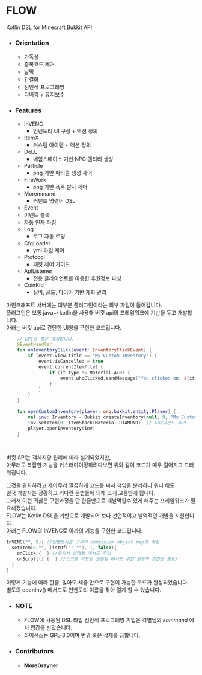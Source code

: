 # FLOW
Kotlin DSL for Minecraft Bukkit API

* ### Orientation  
  * 가독성  
  * 중복코드 제거  
  *  날먹  
  *  간결화  
  *  선언적 프로그래밍  
  *  디버깅 + 유지보수  

* ### Features
  *  InVENC
     - 인벤토리 UI 구성 + 액션 정의   
  *  ItemX
     - 커스텀 아이템 + 액션 정의
  *  DoLL
     - 네임스페이스 기반 NPC 엔티티 생성
  *  Particle
     - png 기반 파티클 생성 제어
  *  FireWork
     - png 기반 폭죽 발사 제어
  *  Moremmand
     - 커맨드 명령어 DSL
  *  Event
    -   이벤트 블록
    -   자동 인자 파싱
  * Log
     - 로그 자동 로딩
  * CfgLoader
     -   yml 파일 제어
  * Protocol
     -   패킷 제어 가이드
  * ApIListener
     - 전용 클라이언트를 이용한 후원정보 파싱
  * CoinKid
     -   실버, 골드, 다이아 기반 재화 관리
      

마인크래프트 서버에는 대부분 플러그인이라는 외부 파일이 들어갑니다.  
플러그인은 보통 java나 kotlin을 사용해 버킷 api의 프레임워크에 기반을 두고 개발합니다.  
아래는 버킷 api로 간단한 UI창을 구현한 코드입니다.
``` kotlin
    // GPT로 뽑은 예시입니다.
    @EventHandler
    fun onInventoryClick(event: InventoryClickEvent) {
        if (event.view.title == "My Custom Inventory") {
            event.isCancelled = true
            event.currentItem?.let {
                if (it.type != Material.AIR) {
                    event.whoClicked.sendMessage("You clicked on: ${it.type}")
                }
            }
        }
    }

    fun openCustomInventory(player: org.bukkit.entity.Player) {
        val inv: Inventory = Bukkit.createInventory(null, 9, "My Custom Inventory")
        inv.setItem(0, ItemStack(Material.DIAMOND)) // 다이아몬드 추가
        player.openInventory(inv)
    }
    
                                        
```
버킷 API는 객체지향 원리에 따라 설계되었지만,  
아무래도 복잡한 기능을 커스터마이징하려다보면 위와 같이 코드가 매우 길어지고 드러워집니다.  

그것을 완화하려고 제아무리 깔끔하게 코드를 짜서 책임을 분리하니 뭐니 해도   
결국 개발자는 장황하고 커다란 문법들에 의해 크게 고통받게 됩니다.  
그래서 이런 귀찮은 구현과정을 단 한줄만으로 개날먹할수 있게 해주는 프레임워크가 필요해졌습니다.  
FLOW는 Kotlin DSL을 기반으로 개발되어 보다 선언적이고 날먹적인 개발을 지원합니다.  
아래는 FLOW의 InVENC로 아까의 기능을 구현한 코드입니다.  
``` kotlin
InVENC("", 9){ //인벤토리를 고유의 companion object map에 캐싱
  setItem(0,"", listOf("",""), 1, false){
    onClick {  } //클릭시 실행될 메서드 주입
    onScroll() {  } //스크롤 각도당 실행될 메서드 주입(별도의 조건문 필요)
  }
}     
```  

이렇게 기능에 따라 한줄, 많아도 세줄 안으로 구현이 가능한 코드가 완성되었습니다.  
별도의 openInv() 메서드로 인벤토리 이름을 찾아 열게 할 수 있습니다.  

* ### NOTE
  * FLOW에 사용된 DSL 타입 선언적 프로그래밍 기법은 각별님의 _kommand_ 에서 영감을 받았습니다.
  * 라이선스는 GPL-3.0이며 변경 혹은 삭제를 금합니다.

* ### Contributors
  * #### MoreGrayner
